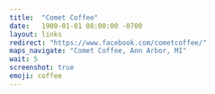 ```yaml
---
title:  "Comet Coffee"
date:   1900-01-01 08:00:00 -0700
layout: links
redirect: "https://www.facebook.com/cometcoffee/"
maps_navigate: "Comet Coffee, Ann Arbor, MI"
wait: 5
screenshot: true
emoji: coffee
---
```


